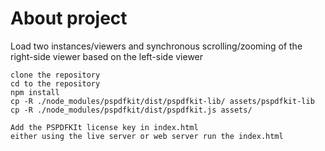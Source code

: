 # About project

Load two instances/viewers and synchronous scrolling/zooming of the right-side viewer based on the left-side viewer

    clone the repository
    cd to the repository
    npm install
    cp -R ./node_modules/pspdfkit/dist/pspdfkit-lib/ assets/pspdfkit-lib
    cp -R ./node_modules/pspdfkit/dist/pspdfkit.js assets/

    Add the PSPDFKIt license key in index.html
    either using the live server or web server run the index.html
    
